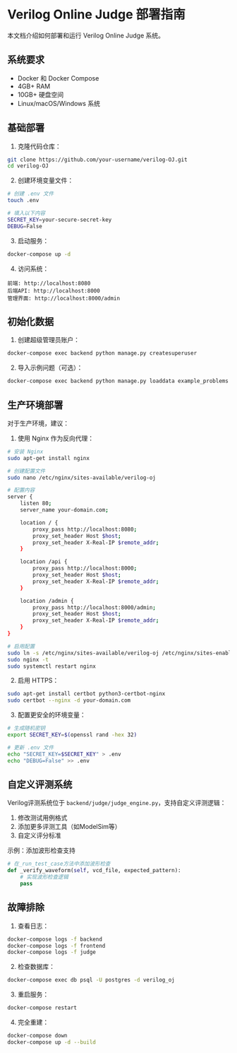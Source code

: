 # Verilog Online Judge 部署指南

本文档介绍如何部署和运行 Verilog Online Judge 系统。

## 系统要求

- Docker 和 Docker Compose
- 4GB+ RAM
- 10GB+ 硬盘空间
- Linux/macOS/Windows 系统

## 基础部署

1. 克隆代码仓库：

```bash
git clone https://github.com/your-username/verilog-OJ.git
cd verilog-OJ
```

2. 创建环境变量文件：

```bash
# 创建 .env 文件
touch .env

# 填入以下内容
SECRET_KEY=your-secure-secret-key
DEBUG=False
```

3. 启动服务：

```bash
docker-compose up -d
```

4. 访问系统：

```
前端: http://localhost:8080
后端API: http://localhost:8000
管理界面: http://localhost:8000/admin
```

## 初始化数据

1. 创建超级管理员账户：

```bash
docker-compose exec backend python manage.py createsuperuser
```

2. 导入示例问题（可选）：

```bash
docker-compose exec backend python manage.py loaddata example_problems
```

## 生产环境部署

对于生产环境，建议：

1. 使用 Nginx 作为反向代理：

```bash
# 安装 Nginx
sudo apt-get install nginx

# 创建配置文件
sudo nano /etc/nginx/sites-available/verilog-oj

# 配置内容
server {
    listen 80;
    server_name your-domain.com;

    location / {
        proxy_pass http://localhost:8080;
        proxy_set_header Host $host;
        proxy_set_header X-Real-IP $remote_addr;
    }

    location /api {
        proxy_pass http://localhost:8000;
        proxy_set_header Host $host;
        proxy_set_header X-Real-IP $remote_addr;
    }

    location /admin {
        proxy_pass http://localhost:8000/admin;
        proxy_set_header Host $host;
        proxy_set_header X-Real-IP $remote_addr;
    }
}

# 启用配置
sudo ln -s /etc/nginx/sites-available/verilog-oj /etc/nginx/sites-enabled/
sudo nginx -t
sudo systemctl restart nginx
```

2. 启用 HTTPS：

```bash
sudo apt-get install certbot python3-certbot-nginx
sudo certbot --nginx -d your-domain.com
```

3. 配置更安全的环境变量：

```bash
# 生成随机密钥
export SECRET_KEY=$(openssl rand -hex 32)

# 更新 .env 文件
echo "SECRET_KEY=$SECRET_KEY" > .env
echo "DEBUG=False" >> .env
```

## 自定义评测系统

Verilog评测系统位于 `backend/judge/judge_engine.py`，支持自定义评测逻辑：

1. 修改测试用例格式
2. 添加更多评测工具（如ModelSim等）
3. 自定义评分标准

示例：添加波形检查支持

```python
# 在_run_test_case方法中添加波形检查
def _verify_waveform(self, vcd_file, expected_pattern):
    # 实现波形检查逻辑
    pass
```

## 故障排除

1. 查看日志：

```bash
docker-compose logs -f backend
docker-compose logs -f frontend
docker-compose logs -f judge
```

2. 检查数据库：

```bash
docker-compose exec db psql -U postgres -d verilog_oj
```

3. 重启服务：

```bash
docker-compose restart
```

4. 完全重建：

```bash
docker-compose down
docker-compose up -d --build
```
